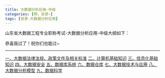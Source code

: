 ```yaml
---
title: 大数据分析应用-中级
categories: [啊，目录~]
tags: [目录-大数据分析应用]
---
```


山东省大数据工程专业职称考试-大数据分析应用-中级大纲如下：

恭喜我过了！祝你们也能过~

---

[一、大数据法律法规、政策文件及相关标准](/tags/大数据考试-大数据法律法规、政策文件及相关标准/)
[二、计算机基础知识](/tags/大数据考试-计算机基础知识/)
[三、信息化基础知识](/tags/大数据考试-信息化基础知识/)
[四、大数据安全](/tags/大数据考试-大数据安全/)
[五、数据库系统](/tags/大数据考试-数据库系统/)
[六、数据仓库](/tags/大数据考试-数据仓库/)
[七、大数据技术与应用](/tags/大数据考试-大数据技术与应用/)
[八、大数据分析模型](/tags/大数据考试-大数据分析模型/)
[九、数据科学](/tags/大数据考试-数据科学/)
